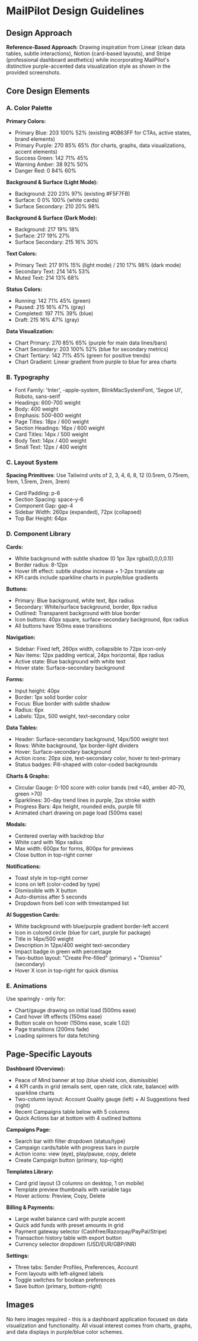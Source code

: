 # MailPilot Design Guidelines

## Design Approach
**Reference-Based Approach**: Drawing inspiration from Linear (clean data tables, subtle interactions), Notion (card-based layouts), and Stripe (professional dashboard aesthetics) while incorporating MailPilot's distinctive purple-accented data visualization style as shown in the provided screenshots.

## Core Design Elements

### A. Color Palette

**Primary Colors:**
- Primary Blue: 203 100% 52% (existing #0B63FF for CTAs, active states, brand elements)
- Primary Purple: 270 85% 65% (for charts, graphs, data visualizations, accent elements)
- Success Green: 142 71% 45%
- Warning Amber: 38 92% 50%
- Danger Red: 0 84% 60%

**Background & Surface (Light Mode):**
- Background: 220 23% 97% (existing #F5F7FB)
- Surface: 0 0% 100% (white cards)
- Surface Secondary: 210 20% 98%

**Background & Surface (Dark Mode):**
- Background: 217 19% 18%
- Surface: 217 19% 27%
- Surface Secondary: 215 16% 30%

**Text Colors:**
- Primary Text: 217 91% 15% (light mode) / 210 17% 98% (dark mode)
- Secondary Text: 214 14% 53%
- Muted Text: 214 13% 68%

**Status Colors:**
- Running: 142 71% 45% (green)
- Paused: 215 16% 47% (gray)
- Completed: 197 71% 39% (blue)
- Draft: 215 16% 47% (gray)

**Data Visualization:**
- Chart Primary: 270 85% 65% (purple for main data lines/bars)
- Chart Secondary: 203 100% 52% (blue for secondary metrics)
- Chart Tertiary: 142 71% 45% (green for positive trends)
- Chart Gradient: Linear gradient from purple to blue for area charts

### B. Typography
- Font Family: 'Inter', -apple-system, BlinkMacSystemFont, 'Segoe UI', Roboto, sans-serif
- Headings: 600-700 weight
- Body: 400 weight
- Emphasis: 500-600 weight
- Page Titles: 18px / 600 weight
- Section Headings: 16px / 600 weight
- Card Titles: 14px / 500 weight
- Body Text: 14px / 400 weight
- Small Text: 12px / 400 weight

### C. Layout System
**Spacing Primitives**: Use Tailwind units of 2, 3, 4, 6, 8, 12 (0.5rem, 0.75rem, 1rem, 1.5rem, 2rem, 3rem)
- Card Padding: p-6
- Section Spacing: space-y-6
- Component Gap: gap-4
- Sidebar Width: 260px (expanded), 72px (collapsed)
- Top Bar Height: 64px

### D. Component Library

**Cards:**
- White background with subtle shadow (0 1px 3px rgba(0,0,0,0.1))
- Border radius: 8-12px
- Hover lift effect: subtle shadow increase + 1-2px translate up
- KPI cards include sparkline charts in purple/blue gradients

**Buttons:**
- Primary: Blue background, white text, 8px radius
- Secondary: White/surface background, border, 8px radius
- Outlined: Transparent background with blue border
- Icon buttons: 40px square, surface-secondary background, 8px radius
- All buttons have 150ms ease transitions

**Navigation:**
- Sidebar: Fixed left, 260px width, collapsible to 72px icon-only
- Nav items: 12px padding vertical, 24px horizontal, 8px radius
- Active state: Blue background with white text
- Hover state: Surface-secondary background

**Forms:**
- Input height: 40px
- Border: 1px solid border color
- Focus: Blue border with subtle shadow
- Radius: 6px
- Labels: 12px, 500 weight, text-secondary color

**Data Tables:**
- Header: Surface-secondary background, 14px/500 weight text
- Rows: White background, 1px border-light dividers
- Hover: Surface-secondary background
- Action icons: 20px size, text-secondary color, hover to text-primary
- Status badges: Pill-shaped with color-coded backgrounds

**Charts & Graphs:**
- Circular Gauge: 0-100 score with color bands (red <40, amber 40-70, green >70)
- Sparklines: 30-day trend lines in purple, 2px stroke width
- Progress Bars: 4px height, rounded ends, purple fill
- Animated chart drawing on page load (500ms ease)

**Modals:**
- Centered overlay with backdrop blur
- White card with 16px radius
- Max width: 600px for forms, 800px for previews
- Close button in top-right corner

**Notifications:**
- Toast style in top-right corner
- Icons on left (color-coded by type)
- Dismissible with X button
- Auto-dismiss after 5 seconds
- Dropdown from bell icon with timestamped list

**AI Suggestion Cards:**
- White background with blue/purple gradient border-left accent
- Icon in colored circle (blue for cart, purple for package)
- Title in 14px/500 weight
- Description in 12px/400 weight text-secondary
- Impact badge in green with percentage
- Two-button layout: "Create Pre-filled" (primary) + "Dismiss" (secondary)
- Hover X icon in top-right for quick dismiss

### E. Animations
Use sparingly - only for:
- Chart/gauge drawing on initial load (500ms ease)
- Card hover lift effects (150ms ease)
- Button scale on hover (150ms ease, scale 1.02)
- Page transitions (200ms fade)
- Loading spinners for data fetching

## Page-Specific Layouts

**Dashboard (Overview):**
- Peace of Mind banner at top (blue shield icon, dismissible)
- 4 KPI cards in grid (emails sent, open rate, click rate, balance) with sparkline charts
- Two-column layout: Account Quality gauge (left) + AI Suggestions feed (right)
- Recent Campaigns table below with 5 columns
- Quick Actions bar at bottom with 4 outlined buttons

**Campaigns Page:**
- Search bar with filter dropdown (status/type)
- Campaign cards/table with progress bars in purple
- Action icons: view (eye), play/pause, copy, delete
- Create Campaign button (primary, top-right)

**Templates Library:**
- Card grid layout (3 columns on desktop, 1 on mobile)
- Template preview thumbnails with variable tags
- Hover actions: Preview, Copy, Delete

**Billing & Payments:**
- Large wallet balance card with purple accent
- Quick add funds with preset amounts in grid
- Payment gateway selector (Cashfree/Razorpay/PayPal/Stripe)
- Transaction history table with export button
- Currency selector dropdown (USD/EUR/GBP/INR)

**Settings:**
- Three tabs: Sender Profiles, Preferences, Account
- Form layouts with left-aligned labels
- Toggle switches for boolean preferences
- Save button (primary, bottom-right)

## Images
No hero images required - this is a dashboard application focused on data visualization and functionality. All visual interest comes from charts, graphs, and data displays in purple/blue color schemes.